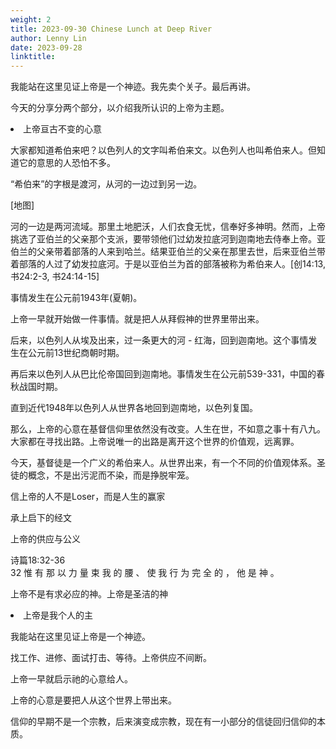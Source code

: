 ```yaml
---
weight: 2
title: 2023-09-30 Chinese Lunch at Deep River
author: Lenny Lin
date: 2023-09-28
linktitle: 
---
```


我能站在这里见证上帝是一个神迹。我先卖个关子。最后再讲。

今天的分享分两个部分，以介绍我所认识的上帝为主题。

<li>上帝亘古不变的心意   

大家都知道希伯来吧？以色列人的文字叫希伯来文。以色列人也叫希伯来人。但知道它的意思的人恐怕不多。

“希伯来”的字根是渡河，从河的一边过到另一边。

[地图] 

河的一边是两河流域。那里土地肥沃，人们衣食无忧，信奉好多神明。然而，上帝挑选了亚伯兰的父亲那个支派，要带领他们过幼发拉底河到迦南地去侍奉上帝。亚伯兰的父亲带着部落的人来到哈兰。结果亚伯兰的父亲在那里去世，后来亚伯兰带着部落的人过了幼发拉底河。于是以亚伯兰为首的部落被称为希伯来人。[创14:13, 书24:2-3, 书24:14-15]

事情发生在公元前1943年(夏朝)。  

上帝一早就开始做一件事情。就是把人从拜假神的世界里带出来。

后来，以色列人从埃及出来，过一条更大的河 - 红海，回到迦南地。这个事情发生在公元前13世纪商朝时期。

再后来以色列人从巴比伦帝国回到迦南地。事情发生在公元前539-331，中国的春秋战国时期。

直到近代1948年以色列人从世界各地回到迦南地，以色列复国。

那么，上帝的心意在基督信仰里依然没有改变。人生在世，不如意之事十有八九。大家都在寻找出路。上帝说唯一的出路是离开这个世界的价值观，远离罪。

今天，基督徒是一个广义的希伯来人。从世界出来，有一个不同的价值观体系。圣徒的概念，不是出污泥而不染，而是挣脱牢笼。

信上帝的人不是Loser，而是人生的赢家

承上启下的经文

上帝的供应与公义 

诗篇18:32-36  
32 惟 有 那 以 力 量 束 我 的 腰 、 使 我 行 为 完 全 的 ， 他 是 神 。

上帝不是有求必应的神。上帝是圣洁的神
</li> 
<li>上帝是我个人的主

我能站在这里见证上帝是一个神迹。

找工作、进修、面试打击、等待。上帝供应不间断。

</li>

上帝一早就启示祂的心意给人。

上帝的心意是要把人从这个世界上带出来。

信仰的早期不是一个宗教，后来演变成宗教，现在有一小部分的信徒回归信仰的本质。

